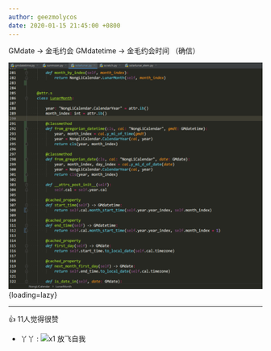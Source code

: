 ```yaml
---
author: geezmolycos
date: 2020-01-15 21:45:00 +0800
---
```


GMdate -> 金毛约会 GMdatetime -> 金毛约会时间 （确信）

![](/images/qq-zone/2020-01-15-date.png){loading=lazy}

---
👍 11人觉得很赞

- 丫丫 : ![](https://qzonestyle.gtimg.cn/qzone/em/e113.gif)x1 放飞自我
